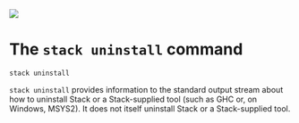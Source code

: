 <div class="hidden-warning"><a href="https://docs.haskellstack.org/"><img src="https://cdn.jsdelivr.net/gh/commercialhaskell/stack/doc/img/hidden-warning.svg"></a></div>

# The `stack uninstall` command

~~~text
stack uninstall
~~~

`stack uninstall` provides information to the standard output stream about how
to uninstall Stack or a Stack-supplied tool (such as GHC or, on Windows, MSYS2).
It does not itself uninstall Stack or a Stack-supplied tool.
